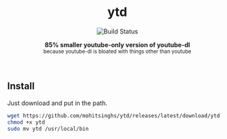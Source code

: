 <h1 align="center">ytd</h1>

<p align="center">
  <img src="https://github.com/mohitsinghs/ytd/workflows/ci/badge.svg" alt="Build Status"></a>
</p>

<p align="center">
  <b>85% smaller youtube-only version of youtube-dl</b><br/>
  <sub>because youtube-dl is bloated with things other than youtube</sub>
</p>

<br />

## Install

Just download and put in the path.

```sh
wget https://github.com/mohitsinghs/ytd/releases/latest/download/ytd
chmod +x ytd
sudo mv ytd /usr/local/bin
```

